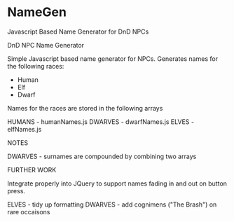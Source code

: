 # NameGen
Javascript Based Name Generator for DnD NPCs

DnD NPC Name Generator

Simple Javascript based name generator for NPCs.
Generates names for the following races:

- Human
- Elf
- Dwarf

Names for the races are stored in the following arrays

HUMANS - humanNames.js
DWARVES - dwarfNames.js
ELVES - elfNames.js


NOTES

DWARVES - surnames are compounded by combining two arrays


FURTHER WORK

Integrate properly into JQuery to support names fading in and out on button press.

ELVES - tidy up formatting
DWARVES - add cognimens ("The Brash") on rare occaisons
